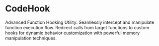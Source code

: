 # CodeHook
Advanced Function Hooking Utility: Seamlessly intercept and manipulate function execution flow. Redirect calls from target functions to custom hooks for dynamic behavior customization with powerful memory manipulation techniques.
